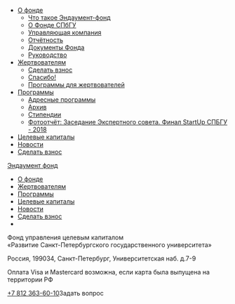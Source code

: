   * [О фонде](<https://fund.spbu.ru/o-fonde/chto-takoe-endaument-fon/>)
    * [Что такое Эндаумент\-фонд](<https://fund.spbu.ru/o-fonde/chto-takoe-endaument-fon/>)
    * [О Фонде СПбГУ](<https://fund.spbu.ru/o-fonde/o-fonde-spbgu/>)
    * [Управляющая компания](<https://fund.spbu.ru/o-fonde/upravlyayuschaya-kompaniya/>)
    * [Отчётность](<https://fund.spbu.ru/o-fonde/otchyotnost/>)
    * [Документы Фонда](<https://fund.spbu.ru/o-fonde/fund-docs/>)
    * [Руководство](<https://fund.spbu.ru/o-fonde/rukovodsvtvo/>)
  * [Жертвователям](<https://fund.spbu.ru/zhertvovatelyam/sdelat-vznos/>)
    * [Сделать взнос](<https://fund.spbu.ru/zhertvovatelyam/sdelat-vznos/>)
    * [Спасибо\!](<https://fund.spbu.ru/zhertvovatelyam/spasibo/>)
    * [Программы для жертвователей](<https://fund.spbu.ru/zhertvovatelyam/programmy-dlyazhertvovateley/>)
  * [Программы](<https://fund.spbu.ru/programmy/tekuschie-programmy/>)
    * [Адресные программы](<https://fund.spbu.ru/programmy/tekuschie-programmy/>)
    * [Архив](<https://fund.spbu.ru/arkhiv/>)
    * [Стипендии](<https://fund.spbu.ru/stipendii/>)
    * [Фотоотчёт: Заседание Экспертного совета. Финал StartUp СПБГУ \- 2018](<https://fund.spbu.ru/programmy/tekuschie-programmy/fotootchyot-zasedanie-ekspertnogo-soveta-final-sta/>)
  * [Целевые капиталы](<https://fund.spbu.ru/tselevye-kapitaly/>)
  * [Новости](<https://fund.spbu.ru/novosti/>)
  * [Сделать взнос](<https://fund.spbu.ru/zhertvovatelyam/sdelat-vznos/>)




[ Эндаумент фонд ](</>)

  * [О фонде](<https://fund.spbu.ru/o-fonde/chto-takoe-endaument-fon/>)
  * [Жертвователям](<https://fund.spbu.ru/zhertvovatelyam/sdelat-vznos/>)
  * [Программы](<https://fund.spbu.ru/programmy/tekuschie-programmy/>)
  * [Целевые капиталы](<https://fund.spbu.ru/tselevye-kapitaly/>)
  * [Новости](<https://fund.spbu.ru/novosti/>)
  * [Сделать взнос](<https://fund.spbu.ru/zhertvovatelyam/sdelat-vznos/>)
  * 


Фонд управления целевым капиталом   
«Развитие Санкт\-Петербургского государственного университета»

Россия, 199034, Санкт\-Петербург, Университетская наб. д.7\-9  


Оплата Visa и Mastercard возможна, если карта была выпущена на территории РФ  


[\+7 812 363\-60\-10](<tel:+78123636010>)Задать вопрос
